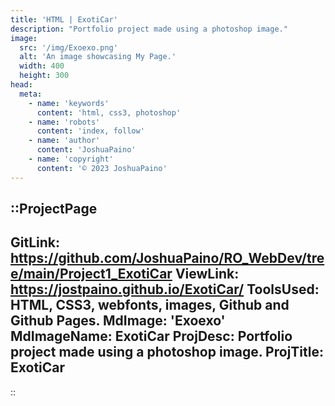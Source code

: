 ```yaml
---
title: 'HTML | ExotiCar'
description: "Portfolio project made using a photoshop image."
image:
  src: '/img/Exoexo.png'
  alt: 'An image showcasing My Page.'
  width: 400
  height: 300
head:
  meta:
    - name: 'keywords'
      content: 'html, css3, photoshop'
    - name: 'robots'
      content: 'index, follow'
    - name: 'author'
      content: 'JoshuaPaino'
    - name: 'copyright'
      content: '© 2023 JoshuaPaino'
---
```


::ProjectPage
---
GitLink: https://github.com/JoshuaPaino/RO_WebDev/tree/main/Project1_ExotiCar
ViewLink: https://jostpaino.github.io/ExotiCar/
ToolsUsed: HTML, CSS3, webfonts, images, Github and Github Pages.
MdImage: 'Exoexo'
MdImageName: ExotiCar
ProjDesc: Portfolio project made using a photoshop image.
ProjTitle: ExotiCar
---

::
